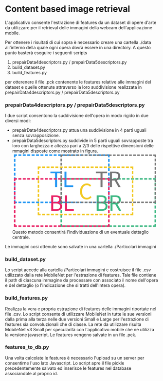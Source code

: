 # Content based image retrieval

L'applicativo consente l'estrazione di features da un dataset di opere d'arte
da utilizzare per il retrieval delle immagini della webcam dell'applicazione mobile.

Per ottenere i risultati di cui sopra è necessario creare una cartella ./data all'interno della
quale ogni opera dovrà essere in una directory.
A questo punto basterà eseguire i seguenti scripts
1. prepairData4descriptors.py / prepairData5descriptors.py
2. build_dataset.py
3. build_features.py

per otterenere il file .pck contenente le features relative alle immagini del dataset e quelle ottenute
attraverso la loro suddivisione realizzata in prepairData4descriptors.py / prepairData5descriptors.py


### prepairData4descriptors.py / prepairData5descriptors.py

I due script consentono la suddivisione dell'opera in modo rigido in due diversi modi:
* prepairData4descriptors.py attua una suddivisione in 4 parti uguali senza sovrapposizione.
* prepairData5descriptors.py suddivide in 5 parti uguali sovrapposte tra loro con larghezza e altezza pari a 2/3 delle rispettive
dimensioni delle mmagini disposte come mostrato in figura. ![alt text](https://github.com/EleonoraRistori/SmartLens/blob/master/Suddivisione.png?raw=true)
Questo metodo consentirà l'individuazione di un eventuale dettaglio centrale. 

Le immagini così ottenute sono salvate in una cartella ./Particolari immagini

### build_dataset.py

Lo script accede alla cartella /Particolari immagini e costruisce il file .csv utilizzato
dalla rete MobileNet per l'estrazione di features. Tale file contiene il path di ciascuna
immagine da processare con associato il nome dell'opera e del dettaglio (o l'indicazione
che si tratti dell'intera opera).

### build_features.py
Realizza la vera e propria estrazione di features delle immagini riportate nel file .csv.
Lo script consente di utilizzare MobileNet in tutte le sue versioni dalla prima alla
terza nelle due versioni Small e Large per l'estrazione di features sia convoluzionali che di classe. 
La rete da utilizzare risulta MobileNet v3 Small
per specularità con l'applicativo mobile che ne utilizza la versione javascript.
Le features vengono salvate in un file .pck.


### features_to_db.py
Una volta calcolate le features è necessario l'upload su un server per consentirne l'uso lato Javascript.
Lo script apre il file pickle precedentemente salvato ed inserisce le features nel database associandole al
proprio id.







